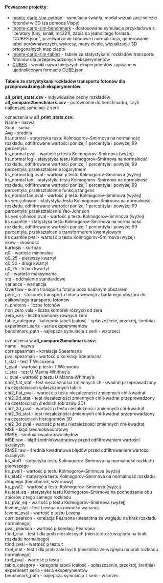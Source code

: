 #### Powiązane projekty:
- [monte-carlo-sim-python](https://github.com/Mateuszq28/monte-carlo-sim-python) - symulacja światła, moduł wizualizacji ścieżki fotonów w 3D (za pomocą Vispy)
- [monte-carlo-sim-benchmark](https://github.com/Mateuszq28/monte-carlo-sim-benchmark) - dostosowane symulacje przykładowe z literatury (tiny, small, mc321), zapis do jednolitego formatu "CUBES.json", przetwarzanie końcowe i normalizacja, generowanie tabel porównawczych, wykresy, mapy ciepła, wizualizacje 3D ortogonalnych map ciepła
- [monte-carlo-sim-tables](https://github.com/Mateuszq28/monte-carlo-sim-tables) - tabele ze statystykami rozkładów transportu fotonów dla przeprowadzonych eksperymentów
- [CUBES](https://1drv.ms/f/c/7871da7edeb06dcc/Ei70d6guE4lBgMsf6FgGbJsBUcYmqrgZFZZxBHvQeMgqBQ) - wyniki najważniejszych eksperymentów zapisane w ujednoliconym formacie CUBE.json

#### Tabele ze statystykami rozkładów transportu fotonów dla przeprowadzonych eksperymentów.
**all_print_stats.csv** - indywidualne cechy rozkładów\
**all_compare2benchmark.csv** - porównanie do benchmarku, czyli najlepszej symulacji z serii


oznaczenia w **all_print_stats.csv:**\
Name - nazwa\
Sum - suma\
Avg - średnia\
ks_normal - statystyka testu Kolmogorov–Smirnova na normalność rozkładu, odfiltrowane wartości poniżej 1 percentyla i powyżej 99 percentyla\
ks_normal pval - wartość p testu Kolmogorov–Smirnova (wyżej)\
ks_normal log - statystyka testu Kolmogorov–Smirnova na normalność rozkładu, odfiltrowane wartości poniżej 1 percentyla i powyżej 99 percentyla, przekształcenie logarytmem\
ks_normal log pval - wartość p testu Kolmogorov–Smirnova (wyżej)\
ks_normal tan - statystyka testu Kolmogorov–Smirnova na normalność rozkładu, odfiltrowane wartości poniżej 1 percentyla i powyżej 99 percentyla, przekształcenie funkcją tangens\
ks_normal tan pval - wartość p testu Kolmogorov–Smirnova (wyżej)\
ks yeo-johnson - statystyka testu Kolmogorov–Smirnova na normalność rozkładu, odfiltrowane wartości poniżej 1 percentyla i powyżej 99 percentyla, przekształcenie Yeo-Johnson\
ks yeo-johnson pval - wartość p testu Kolmogorov–Smirnova (wyżej)\
ks quantile - statystyka testu Kolmogorov–Smirnova na normalność rozkładu, odfiltrowane wartości poniżej 1 percentyla i powyżej 99 percentyla, przekształcenie transformerem kwantylowym\
ks quantile pval - wartość p testu Kolmogorov–Smirnova (wyżej)\
skew - skośność\
kurtosis - kurtoza\
q0 - wartość minimalna\
q0_25 - pierwszy kwartyl\
q0_50 - drugi kwartyl\
q0_75 - trzeci kwartyl\
q1 - wartość maksymalna\
std - odchylenie standardowe\
variance - wariancja\
Overflow - suma transportu fotonu poza badanym obszarem\
perc_in - stosunek transportu fotonu wewnątrz badanego obszaru do całkowitego transportu fotonów\
n_photons - liczba fotonów\
non_zero_vals - liczba komórek różnych od zera\
zero_vals - liczba komórek równych zero\
table_category - kategoria tabeli (całość - spłaszczenie, przekrój, średnia)\
experiment_seria - seria eksperymentów\
benchmark_path - najlepsza symulacja z serii - wzorzec\


oznaczenia w **all_compare2benchmark.csv:**\
name - nazwa\
corr spearman - korelacja Spearmana\
pval spearman - wartość p korelacji Spearmana\
t_stat - test T Wilcoxona\
t_pval - wartość p testu T Wilcoxona\
u_stat - test U Manna-Whitney’a\
u_pval - wartość p testu U Manna-Whitney’a\
chi2_flat_stat - test niezależności zmiennych chi-kwadrat przeprowadzony na częstościach spłaszczonych tablic\
chi2_flat_pval - wartość p testu niezależności zmiennych chi-kwadrat\
chi2_2d_stat - test niezależności zmiennych chi-kwadrat przeprowadzony na częstościach średnich (obrazów 2D)\
chi2_2d_pval - wartość p testu niezależności zmiennych chi-kwadrat\
chi2_3d_stat - test niezależności zmiennych chi-kwadrat przeprowadzony na częstościach histogramów 3D\
chi2_3d_pval - wartość p testu niezależności zmiennych chi-kwadrat\
MSE - błąd średniokwadratowy\
RMSE - średnia kwadratowa błędów\
MSE raw - błąd średniokwadratowy przed odfiltrowaniem wartości skrajnych\
RMSE raw - średnia kwadratowa błędów przed odfiltrowaniem wartości skrajnych\
ks_stat1 - statystyka testu Kolmogorov–Smirnova na normalność rozkładu pierwszego\
ks_pval1 - wartość p testu Kolmogorov–Smirnova (wyżej)\
ks_stat2 - statystyka testu Kolmogorov–Smirnova na normalność rozkładu drugiego (benchmark, wzorcowy)\
ks_pval2 - wartość p testu Kolmogorov–Smirnova (wyżej)\
ks_test_eq - statystyka testu Kolmogorov–Smirnova na pochodzenie obu zbiorów z tego samego rozkładu\
ks_pval_eq - wartość p testu Kolmogorov–Smirnova (wyżej)\
levene_stat - test Levena na równość wariancji\
levene_pval - wartość p testu Levena\
corr_pearson - korelacja Pearsona (nieistotna ze względu na brak rozkładu normalnego)\
pval_pearson - wartość p korelacji Pearsona\
ttind_stat - test t dla prób niezależnych (nieistotna ze względu na brak rozkładu normalnego)\
ttind_pval - wartość p testu t\
ttrel_stat - test t dla prób zależnych (nieistotna ze względu na brak rozkładu normalnego)\
ttrel_pval - wartość p testu t\
table_category - kategoria tabeli (całość - spłaszczenie, przekrój, średnia)\
experiment_seria - seria eksperymentów\
benchmark_path - najlepsza symulacja z serii - wzorzec
